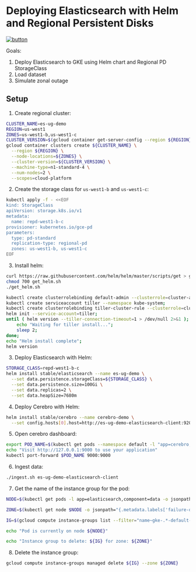 # Deploying Elasticsearch with Helm and Regional Persistent Disks

[![button](http://gstatic.com/cloudssh/images/open-btn.png)](https://console.cloud.google.com/cloudshell/open?cloudshell_git_repo=https%3A%2F%2Fgithub.com%2Fdanisla%2Fes-ug-demo.git&amp;cloudshell_working_dir=demo1&amp;cloudshell_image=gcr.io%2Fcloud-solutions-group%2Fterraform-helm%3Alatest&amp;cloudshell_tutorial=.%2FREADME.md)

Goals:

1. Deploy Elasticsearch to GKE using Helm chart and Regional PD StorageClass
2. Load dataset
3. Simulate zonal outage

## Setup

1. Create regional cluster:

```bash
CLUSTER_NAME=es-ug-demo
REGION=us-west1
ZONES=us-west1-b,us-west1-c
CLUSTER_VERSION=$(gcloud container get-server-config --region ${REGION} --format='value(validMasterVersions[0])')
gcloud container clusters create ${CLUSTER_NAME} \
  --region ${REGION} \
  --node-locations=${ZONES} \
  --cluster-version=${CLUSTER_VERSION} \
  --machine-type=n1-standard-4 \
  --num-nodes=2 \
  --scopes=cloud-platform
```

2. Create the storage class for `us-west1-b` and `us-west1-c`:

```bash
kubectl apply -f - <<EOF
kind: StorageClass
apiVersion: storage.k8s.io/v1
metadata:
  name: repd-west1-b-c
provisioner: kubernetes.io/gce-pd
parameters:
  type: pd-standard
  replication-type: regional-pd
  zones: us-west1-b, us-west1-c
EOF
```

3. Install helm:

```bash
curl https://raw.githubusercontent.com/helm/helm/master/scripts/get > get_helm.sh
chmod 700 get_helm.sh
./get_helm.sh
```

```bash
kubectl create clusterrolebinding default-admin --clusterrole=cluster-admin --user=$(gcloud config get-value account);
kubectl create serviceaccount tiller --namespace kube-system;
kubectl create clusterrolebinding tiller-cluster-rule --clusterrole=cluster-admin --serviceaccount=kube-system:tiller;
helm init --service-account=tiller;
until ( helm version --tiller-connection-timeout=1 > /dev/null 2>&1 ); do
    echo "Waiting for tiller install...";
    sleep 2;
done;
echo "Helm install complete";
helm version
```

3. Deploy Elasticsearch with Helm:

```bash
STORAGE_CLASS=repd-west1-b-c
helm install stable/elasticsearch --name es-ug-demo \
  --set data.persistence.storageClass=${STORAGE_CLASS} \
  --set data.persistence.size=100Gi \
  --set data.replicas=2 \
  --set data.heapSize=7680m
```

4. Deploy Cerebro with Helm:

```bash
helm install stable/cerebro --name cerebro-demo \
  --set config.hosts[0].host=http://es-ug-demo-elasticsearch-client:9200,config.hosts[0].name=es-ug-demo
```

5. Open cerebro dashboard:

```bash
export POD_NAME=$(kubectl get pods --namespace default -l "app=cerebro,release=cerebro-demo" -o jsonpath="{.items[0].metadata.name}")
echo "Visit http://127.0.0.1:9000 to use your application"
kubectl port-forward $POD_NAME 9000:9000
```

6. Ingest data:

```bash
./ingest.sh es-ug-demo-elasticsearch-client
```

7. Get the name of the instance group for the pod:

```bash
NODE=$(kubectl get pods -l app=elasticsearch,component=data -o jsonpath='{.items[0].spec.nodeName}')

ZONE=$(kubectl get node $NODE -o jsonpath="{.metadata.labels['failure-domain\.beta\.kubernetes\.io/zone']}")

IG=$(gcloud compute instance-groups list --filter="name~gke-.*-default-pool zone:(${ZONE})" --format='value(name)')

echo "Pod is currently on node ${NODE}"

echo "Instance group to delete: ${IG} for zone: ${ZONE}"
```

8. Delete the instance group:

```bash
gcloud compute instance-groups managed delete ${IG} --zone ${ZONE}
```
